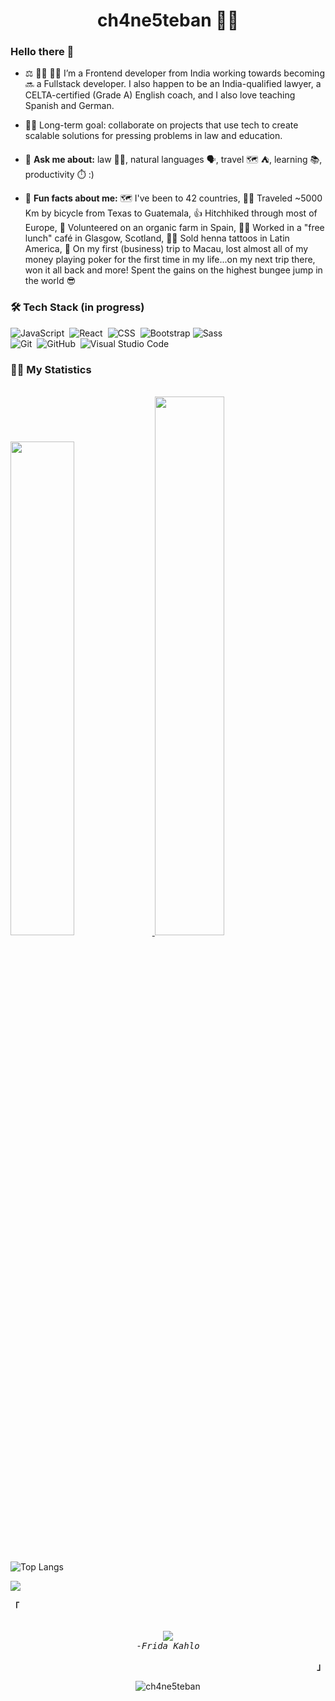 <h1 align="center">ch4ne5teban 🏳️‍🌈</h1>

### Hello there 👋

<!-- <p align="left"> <a href="https://github.com/ryo-ma/github-profile-trophy"><img src="https://github-profile-trophy.vercel.app/?username=ch4ne5teban" alt="ch4ne5teban" /></a> </p> -->

- ⚖️ 👨‍🏫 👨‍💻 I’m a Frontend developer from India working towards becoming 🔜 a Fullstack developer. I also happen to be an India-qualified lawyer, a CELTA-certified (Grade A) English coach, and I also love teaching Spanish and German.

- 👯‍♂️ Long-term goal: collaborate on projects that use tech to create scalable solutions for pressing problems in law and education.

- 💬 **Ask me about:** law 👨‍⚖️, natural languages 🗣️, travel 🗺️ ⛺, learning 📚, productivity ⏱️ :)

- 🤘 **Fun facts about me:** 🗺 I've been to 42 countries, 🚵‍♂️ Traveled ~5000 Km by bicycle from Texas to Guatemala, 👍 Hitchhiked through most of Europe, 💪 Volunteered on an organic farm in Spain, 👨‍🍳 Worked in a "free lunch" café in Glasgow, Scotland, 👨‍🎨 Sold henna tattoos in Latin America, 🤡 On my first (business) trip to Macau, lost almost all of my money playing poker for the first time in my life...on my next trip there, won it all back and more! Spent the gains on the highest bungee jump in the world 😎

### 🛠 Tech Stack (in progress)

![JavaScript](https://img.shields.io/badge/-JavaScript-05122A?style=flat&logo=javascript)&nbsp;
![React](https://img.shields.io/badge/-React-05122A?style=flat&logo=react)&nbsp;
![CSS](https://img.shields.io/badge/-CSS-05122A?style=flat&logo=CSS3&logoColor=1572B6)&nbsp;
![Bootstrap](https://img.shields.io/badge/-Bootstrap-05122A?style=flat&logo=bootstrap&logoColor=563D7C) 
![Sass](https://img.shields.io/badge/-Sass-05122A?style=flat&logo=sass)&nbsp;<br />
![Git](https://img.shields.io/badge/-Git-05122A?style=flat&logo=git)&nbsp;
![GitHub](https://img.shields.io/badge/-GitHub-05122A?style=flat&logo=github)&nbsp;
![Visual Studio Code](https://img.shields.io/badge/-Visual%20Studio%20Code-05122A?style=flat&logo=visual-studio-code&logoColor=007ACC)&nbsp;

### 🤸‍♂️ My Statistics

<br/>
<div align="left">
  <a href="https://github.com/ch4ne5teban/">
  <img width="45%" src="https://github-readme-stats.vercel.app/api?username=ch4ne5teban&show_icons=true&theme=gruvbox&hide_border=true" />
  <img width="47%" src="https://github-readme-streak-stats.herokuapp.com/?user=ch4ne5teban&theme=gruvbox&hide_border=true" />
  </a>
</div>
<br>

![Top Langs](https://github-readme-stats.vercel.app/api/top-langs/?username=ch4ne5teban&theme=gruvbox&size_weight=0.5&count_weight=0.5&exclude_repo=github-readme-stats,ch4ne5teban,boilerplateProjectReadme,github-slideshow&hide=shell&langs_count=8&layout=compact)

<!-- <h3 align="left">Connect with me:</h3>
<p align="left">
<a href="https://twitter.com/ch4ne5teban" target="blank"><img align="center" src="https://img.icons8.com/color/452/twitter-circled--v1.png" alt="ch4ne5teban's twitter" height="40" width="40" /></a>
<a href="https://linkedin.com/in/" target="blank"><img align="center" src="https://img.icons8.com/color/452/linkedin-circled--v1.png" alt="ch4ne5teban's linkedin" height="40" width="40" /></a>
<a href="mailto:@.com?subject=Hello from Github Visitor" target="blank"><img align="center" src="https://img.icons8.com/color/344/ms-outlook.png" alt="ch4ne5teban's email" height="40" width="40" /></a>
</p> -->

<a href="https://www.youtube.com/watch?v=dQw4w9WgXcQ"><img src="https://user-images.githubusercontent.com/73097560/115834477-dbab4500-a447-11eb-908a-139a6edaec5c.gif"></a>

<div align="justify">

<p align="left"><strong><samp>「</samp></strong></p>
  <p align="center">
    <samp>
      <br>
        <image src="https://readme-typing-svg.herokuapp.com?font=Poppins&size=14&color=FFBF00&center=true&vCenter=true&lines=Pies,+¿para+qué+los+quiero+si+tengo+alas+para+volar?">
      <br>
      <em>
        -Frida Kahlo
      </em>
    </samp>
  </p>
<p align="right"><strong><samp>」</samp></strong></p>
</div>

<div align="center">
<p> <img src="https://komarev.com/ghpvc/?username=ch4ne5teban&label=Profile%20views&color=FFBF00&style=plastic"  alt="ch4ne5teban" /> </p>
</div>

